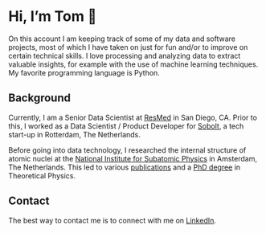 # Hi, I’m Tom 👋

On this account I am keeping track of some of my data and software projects, most of which I have taken on just for fun and/or to improve on certain technical skills. I love processing and analyzing data to extract valuable insights, for example with the use of machine learning techniques. My favorite programming language is Python.

## Background

Currently, I am a Senior Data Scientist at [ResMed](https://www.resmed.com/en-us/) in San Diego, CA. Prior to this, I worked as a Data Scientist / Product Developer for [Sobolt](https://www.sobolt.com/), a tech start-up in Rotterdam, The Netherlands.

Before going into data technology, I researched the internal structure of atomic nuclei at the [National Institute for Subatomic Physics](https://www.nikhef.nl/en/) in Amsterdam, The Netherlands. This led to various [publications](https://inspirehep.net/authors/1257922?ui-citation-summary=true) and a [PhD degree](https://research.rug.nl/en/publications/mapping-the-internal-structure-of-hadrons-through-color-and-spin-) in Theoretical Physics.

## Contact

The best way to contact me is to connect with me on [LinkedIn](https://www.linkedin.com/in/tvdaal/).
